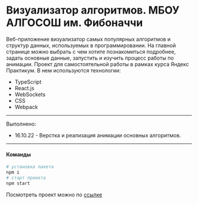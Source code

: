 # Визуализатор алгоритмов. МБОУ АЛГОСОШ им. Фибоначчи

Веб-приложение визуализатор самых популярных алгоритмов и структур данных, используемых в программировании. На главной странице можно выбрать с чем хотите познакомиться подробнее, задать основные данные, запустить и изучить процесс работы по анимации. Проект для самостоятельной работы в рамках курса Яндекс Практикум. В нем используются технологии:

* TypeScript
* React.js
* WebSockets
* CSS
* Webpack

---
Выполнено:

* 16.10.22 - Верстка и реализация анимации основных алгоритмов.

---

#### Команды
```bash
# установка пакета
npm i
# старт проекта
npm start
```

Посмотреть проект можно по [ссылке](https://akvela.github.io/react-burger/)